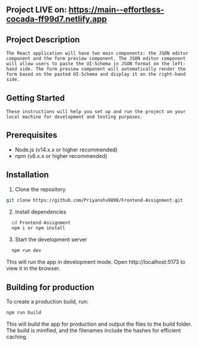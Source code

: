 ## Project LIVE on: https://main--effortless-cocada-ff99d7.netlify.app

## Project Description
    The React application will have two main components: the JSON editor component and the form preview component. The JSON editor component will allow users to paste the UI-Schema in JSON format on the left-hand side. The form preview component will automatically render the form based on the pasted UI-Schema and display it on the right-hand side.

## Getting Started
    These instructions will help you set up and run the project on your local machine for development and testing purposes.

## Prerequisites
- Node.js (v14.x.x or higher recommended)
- npm (v6.x.x or higher recommended)

## Installation

1. Clone the repository
  ```bash
  git clone https://github.com/Priyanshu9898/Frontend-Assignment.git

```

 2. Install dependencies 
```bash
  cd Frontend-Assignment
  npm i or npm install
```


3. Start the development server
```bash
  npm run dev
```

This will run the app in development mode. Open http://localhost:5173 to view it in the browser.

## Building for production
To create a production build, run:

```bash
npm run build
```

This will build the app for production and output the files to the build folder. The build is minified, and the filenames include the hashes for efficient caching.

